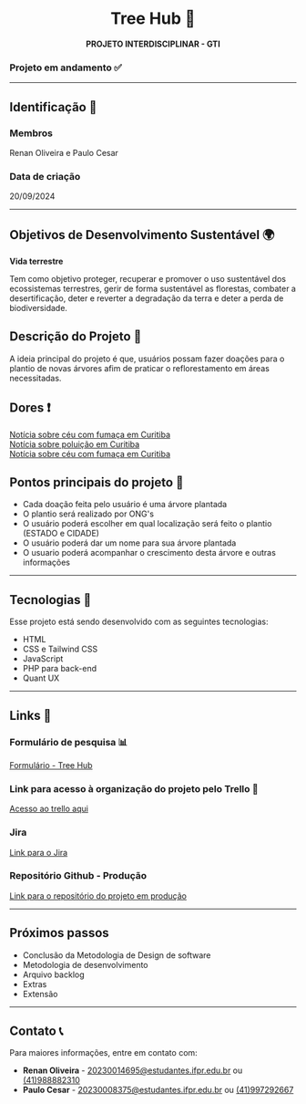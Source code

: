 <h1 align="center"> Tree Hub 🌳 </h1>

<p align="center">
  <b> PROJETO INTERDISCIPLINAR - GTI</b>
</p>

<h3> Projeto em andamento ✅ </h3>

---

## Identificação 🪪
### Membros
Renan Oliveira e Paulo Cesar

### Data de criação
20/09/2024

---

## Objetivos de Desenvolvimento Sustentável 🌍
<p>
  <b>Vida terrestre</b>
</p>

Tem como objetivo proteger, recuperar e promover o uso sustentável dos ecossistemas terrestres, gerir de forma sustentável as florestas, combater a desertificação, deter e reverter a degradação da terra e deter a perda de biodiversidade.

## Descrição do Projeto 📜
<p>
  A ideia principal do projeto é que, usuários possam fazer doações para o plantio de novas árvores afim de praticar o reflorestamento em áreas necessitadas.
</p>

## Dores ❗
[Notícia sobre céu com fumaça em Curitiba](https://g1.globo.com/pr/parana/noticia/2024/09/19/nuvem-de-fumaca-de-queimadas-volta-encobrir-o-ceu-do-parana-veja-previsao.ghtml)
<br>
[Notícia sobre poluição em Curitiba](https://www.tribunapr.com.br/noticias/curitiba-regiao/poluicao-extrema-em-curitiba-nivel-aumenta-10-vezes-e-acende-alerta/)
<br>
[Notícia sobre céu com fumaça em Curitiba](https://www.tribunapr.com.br/noticias/curitiba-regiao/fumaca-continua-no-ar-de-curitiba-mesmo-com-chuva/)


## Pontos principais do projeto 🌟
  - Cada doação feita pelo usuário é uma árvore plantada
  - O plantio será realizado por ONG's
  - O usuário poderá escolher em qual localização será feito o plantio (ESTADO e CIDADE)
  - O usuário poderá dar um nome para sua árvore plantada
  - O usuario poderá acompanhar o crescimento desta árvore e outras informações 

---

## Tecnologias 🚀

Esse projeto está sendo desenvolvido com as seguintes tecnologias:
- HTML
- CSS e Tailwind CSS
- JavaScript 
- PHP para back-end
- Quant UX
 
---

## Links 📎

### Formulário de pesquisa 📊
[Formulário - Tree Hub](https://forms.gle/euYNw7SvPGawAx5p6)

### Link para acesso à organização do projeto pelo Trello 📌 <br>
[Acesso ao trello aqui](https://trello.com/invite/b/6716e0c6a71cb474d3abfd7f/ATTI198fd7206b1856acd926f9d0bc4812bb0E9FFD67/three-hub-projeto-interdisciplinar)

### Jira 
[Link para o Jira](https://treehub321.atlassian.net/)

### Repositório Github - Produção
[Link para o repositório do projeto em produção](https://github.com/renanolv7/project_treehub)

---

## Próximos passos 

- Conclusão da Metodologia de Design de software
- Metodologia de desenvolvimento
- Arquivo backlog
- Extras
- Extensão

---

## Contato 📞
Para maiores informações, entre em contato com:
- **Renan Oliveira** - 20230014695@estudantes.ifpr.edu.br ou [(41)988882310](https://wa.me/41988882310)
- **Paulo Cesar** - 20230008375@estudantes.ifpr.edu.br ou [(41)997292667](https://wa.me/41997292667)




